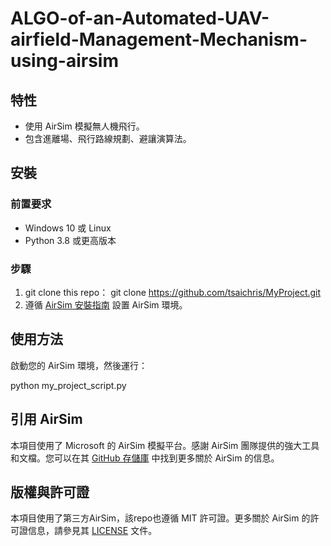 # ALGO-of-an-Automated-UAV-airfield-Management-Mechanism-using-airsim

## 特性

- 使用 AirSim 模擬無人機飛行。
- 包含進離場、飛行路線規劃、避讓演算法。

## 安裝

### 前置要求

- Windows 10 或 Linux
- Python 3.8 或更高版本

### 步驟

1. git clone this repo：
git clone https://github.com/tsaichris/MyProject.git
2. 遵循 [AirSim 安裝指南](https://github.com/Microsoft/AirSim) 設置 AirSim 環境。

## 使用方法

啟動您的 AirSim 環境，然後運行：

python my_project_script.py

## 引用 AirSim

本項目使用了 Microsoft 的 AirSim 模擬平台。感謝 AirSim 團隊提供的強大工具和文檔。您可以在其 [GitHub 存儲庫](https://github.com/Microsoft/AirSim) 中找到更多關於 AirSim 的信息。


## 版權與許可證
本項目使用了第三方AirSim，該repo也遵循 MIT 許可證。更多關於 AirSim 的許可證信息，請參見其 [LICENSE](https://github.com/Microsoft/AirSim/blob/master/LICENSE) 文件。
